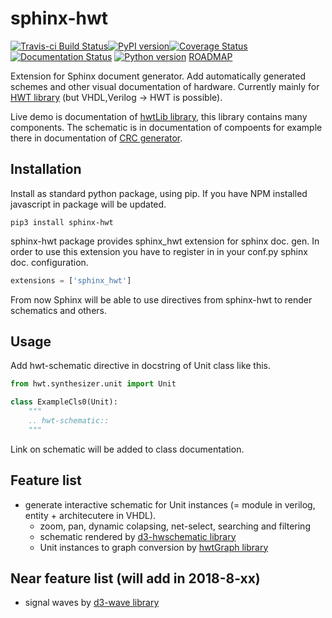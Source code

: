 # sphinx-hwt

[![Travis-ci Build Status](https://travis-ci.org/Nic30/sphinx-hwt.png?branch=master)](https://travis-ci.org/Nic30/sphinx-hwt)[![PyPI version](https://badge.fury.io/py/sphinx-hwt.svg)](http://badge.fury.io/py/sphinx-hwt)[![Coverage Status](https://coveralls.io/repos/github/Nic30/sphinx-hwt/badge.svg?branch=master)](https://coveralls.io/github/Nic30/sphinx-hwt?branch=master)[![Documentation Status](https://readthedocs.org/projects/sphinx-hwt/badge/?version=latest)](http://sphinx-hwt.readthedocs.io/en/latest/?badge=latest)
[![Python version](https://img.shields.io/pypi/pyversions/sphinx-hwt.svg)](https://img.shields.io/pypi/pyversions/sphinx-hwt.svg)
[ROADMAP](https://drive.google.com/file/d/1zyegLIf7VaBRyb-ED5vgOMmHzW4SRZLp/view?usp=sharing)

Extension for Sphinx document generator. Add automatically generated schemes and other visual documentation of hardware.
Currently mainly for [HWT library](https://github.com/Nic30/hwt.git) (but VHDL,Verilog -> HWT is possible).

Live demo is documentation of [hwtLib library](https://github.com/Nic30/hwtLib), this library contains many components. The schematic is in documentation of compoents for example there in documentation of [CRC generator](http://hwtlib.readthedocs.io/en/latest/_static/schematic_viewer/schematic_viewer.html?schematic=../../_static/hwt_schematics/hwtLib.logic.crc.Crc.json).


## Installation
Install as standard python package, using pip. If you have NPM installed javascript in package will be updated.
```
pip3 install sphinx-hwt
```

sphinx-hwt package provides sphinx_hwt extension for sphinx doc. gen. In order to use this extension you have to register in in your conf.py sphinx doc. configuration.

``` python
extensions = ['sphinx_hwt']
```

From now Sphinx will be able to use directives from sphinx-hwt to render schematics and others.



## Usage

Add hwt-schematic directive in docstring of Unit class like this.

```python
from hwt.synthesizer.unit import Unit

class ExampleCls0(Unit):
    """
    .. hwt-schematic::
    """
```

Link on schematic will be added to class documentation.



## Feature list
* generate interactive schematic for Unit instances (= module in verilog, entity + architecutere in VHDL).
  * zoom, pan, dynamic colapsing, net-select, searching and filtering
  * schematic rendered by [d3-hwschematic library](https://github.com/Nic30/d3-hwschematic)
  * Unit instances to graph conversion by [hwtGraph library](https://github.com/Nic30/hwtGraph)

## Near feature list (will add in 2018-8-xx)
* signal waves by [d3-wave library](https://github.com/Nic30/d3-wave)

